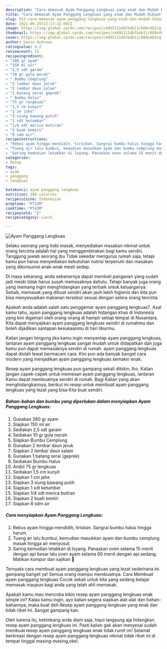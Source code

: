 ```yaml
---
description: "Cara memasak Ayam Panggang Lengkuas yang enak dan Mudah Dibuat"
title: "Cara memasak Ayam Panggang Lengkuas yang enak dan Mudah Dibuat"
slug: 912-cara-memasak-ayam-panggang-lengkuas-yang-enak-dan-mudah-dibuat
date: 2021-06-25T22:17:12.692Z
image: https://img-global.cpcdn.com/recipes/c4d95111dbfb4b11/680x482cq70/ayam-panggang-lengkuas-foto-resep-utama.jpg
thumbnail: https://img-global.cpcdn.com/recipes/c4d95111dbfb4b11/680x482cq70/ayam-panggang-lengkuas-foto-resep-utama.jpg
cover: https://img-global.cpcdn.com/recipes/c4d95111dbfb4b11/680x482cq70/ayam-panggang-lengkuas-foto-resep-utama.jpg
author: Gavin Andrews
ratingvalue: 4.2
reviewcount: 13
recipeingredient:
- "380 gr ayam"
- "150 ml air"
- "2,5 sdt garam"
- "10 gr gula merah"
- " Bumbu Cemplung"
- "2 lembar daun jeruk"
- "2 lembar daun salam"
- "1 batang serai geprek"
- " Bumbu Halus"
- "75 gr lengkuas"
- "1,5 cm kunyit"
- "1 cm jahe"
- "3 siung bawang putih"
- "1 sdt ketumbar"
- "1/4 sdt merica butiran"
- "2 buah kemiri"
- "8 sdm air"
recipeinstructions:
- "Rebus ayam hingga mendidih, tiriskan. Sangrai bumbu halus hingga harum."
- "Tuang air lalu bumbui, kemudian masukkan ayam dan bumbu cemplung masak hingga air menyusut."
- "Saring kemudian letakkan di loyang. Panaskan oven selama 15 menit dengan api besar lalu oven ayam selama 60 menit dengan api sedang. Matikan kompor dan sajikan 🤤"
categories:
- Resep
tags:
- ayam
- panggang
- lengkuas

katakunci: ayam panggang lengkuas 
nutrition: 288 calories
recipecuisine: Indonesian
preptime: "PT12M"
cooktime: "PT43M"
recipeyield: "2"
recipecategory: Lunch

---
```



![Ayam Panggang Lengkuas](https://img-global.cpcdn.com/recipes/c4d95111dbfb4b11/680x482cq70/ayam-panggang-lengkuas-foto-resep-utama.jpg)

Selaku seorang yang hobi masak, menyediakan masakan nikmat untuk orang tercinta adalah hal yang menggembirakan bagi kamu sendiri. Tanggung jawab seorang ibu Tidak sekedar mengurus rumah saja, tetapi kamu pun harus menyediakan kebutuhan nutrisi terpenuhi dan masakan yang dikonsumsi anak-anak mesti sedap.

Di masa  sekarang, anda sebenarnya dapat membeli panganan yang sudah jadi meski tidak harus susah memasaknya dahulu. Tetapi banyak juga orang yang memang ingin menghidangkan yang terbaik untuk keluarganya. Sebab, memasak yang dibuat sendiri akan jauh lebih higienis dan kita pun bisa menyesuaikan makanan tersebut sesuai dengan selera orang tercinta. 



Apakah anda adalah salah satu penggemar ayam panggang lengkuas?. Asal kamu tahu, ayam panggang lengkuas adalah hidangan khas di Indonesia yang kini digemari oleh orang-orang di hampir setiap tempat di Nusantara. Kita dapat menyajikan ayam panggang lengkuas sendiri di rumahmu dan boleh dijadikan santapan kesukaanmu di hari liburmu.

Kalian jangan bingung jika kamu ingin menyantap ayam panggang lengkuas, lantaran ayam panggang lengkuas sangat mudah untuk didapatkan dan juga kamu pun dapat memasaknya sendiri di rumah. ayam panggang lengkuas dapat diolah lewat bermacam cara. Kini pun ada banyak banget cara modern yang menjadikan ayam panggang lengkuas semakin enak.

Resep ayam panggang lengkuas pun gampang sekali dibikin, lho. Kalian jangan capek-capek untuk memesan ayam panggang lengkuas, lantaran Kamu dapat membuatnya sendiri di rumah. Bagi Kalian yang akan menghidangkannya, berikut ini resep untuk membuat ayam panggang lengkuas yang lezat yang bisa Kita buat sendiri.

<!--inarticleads1-->

##### Bahan-bahan dan bumbu yang diperlukan dalam menyiapkan Ayam Panggang Lengkuas:

1. Gunakan 380 gr ayam
1. Siapkan 150 ml air
1. Sediakan 2,5 sdt garam
1. Sediakan 10 gr gula merah
1. Siapkan  Bumbu Cemplung
1. Gunakan 2 lembar daun jeruk
1. Siapkan 2 lembar daun salam
1. Gunakan 1 batang serai (geprek)
1. Sediakan  Bumbu Halus
1. Ambil 75 gr lengkuas
1. Sediakan 1,5 cm kunyit
1. Siapkan 1 cm jahe
1. Siapkan 3 siung bawang putih
1. Siapkan 1 sdt ketumbar
1. Siapkan 1/4 sdt merica butiran
1. Siapkan 2 buah kemiri
1. Siapkan 8 sdm air




<!--inarticleads2-->

##### Cara menyiapkan Ayam Panggang Lengkuas:

1. Rebus ayam hingga mendidih, tiriskan. Sangrai bumbu halus hingga harum.
1. Tuang air lalu bumbui, kemudian masukkan ayam dan bumbu cemplung masak hingga air menyusut.
1. Saring kemudian letakkan di loyang. Panaskan oven selama 15 menit dengan api besar lalu oven ayam selama 60 menit dengan api sedang. Matikan kompor dan sajikan 🤤




Ternyata cara membuat ayam panggang lengkuas yang lezat sederhana ini gampang banget ya! Semua orang mampu membuatnya. Cara Membuat ayam panggang lengkuas Cocok sekali untuk kita yang sedang belajar memasak maupun bagi anda yang telah ahli memasak.

Apakah kamu mau mencoba bikin resep ayam panggang lengkuas enak simple ini? Kalau kamu ingin, ayo kalian segera siapkan alat-alat dan bahan-bahannya, maka buat deh Resep ayam panggang lengkuas yang enak dan tidak ribet ini. Sangat gampang kan. 

Oleh karena itu, ketimbang anda diam saja, hayo langsung aja hidangkan resep ayam panggang lengkuas ini. Pasti kalian gak akan menyesal sudah membuat resep ayam panggang lengkuas enak tidak rumit ini! Selamat berkreasi dengan resep ayam panggang lengkuas nikmat tidak ribet ini di tempat tinggal masing-masing,oke!.


